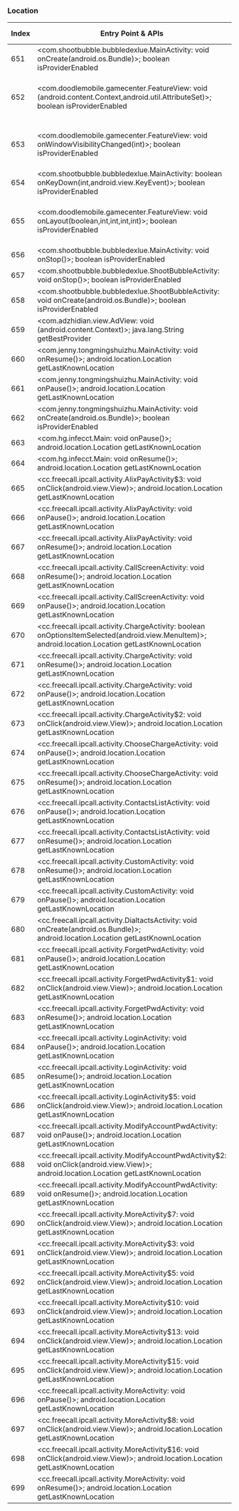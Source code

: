 ### Location
| Index | Entry Point & APIs | Screen shot | Resource id | Label |
| ------------- | ------------- | ------------- |-------------|-------------|
| 651 | <com.shootbubble.bubbledexlue.MainActivity: void onCreate(android.os.Bundle)>; boolean isProviderEnabled | ![](D:\COSMOS\output\py\Drebin\VirusShare_Android_20130506\VirusShare_9a9794c776b84fa408b4eebcb4286616\com.shootbubble.bubbledexlue.MainActivity.png) |  | |
| 652 | <com.doodlemobile.gamecenter.FeatureView: void <init>(android.content.Context,android.util.AttributeSet)>; boolean isProviderEnabled | ![](D:\COSMOS\output\py\Drebin\VirusShare_Android_20130506\VirusShare_9a9794c776b84fa408b4eebcb4286616\com.shootbubble.bubbledexlue.ShootBubbleActivity.png) | {'2130903075': <sensitive_component.SensitiveComponent.SensitiveView object at 0x000001D8DF2C23C8>, '2131296285': <sensitive_component.SensitiveComponent.SensitiveView object at 0x000001D8DF2C22B0>} | |
| 653 | <com.doodlemobile.gamecenter.FeatureView: void onWindowVisibilityChanged(int)>; boolean isProviderEnabled | ![](D:\COSMOS\output\py\Drebin\VirusShare_Android_20130506\VirusShare_9a9794c776b84fa408b4eebcb4286616\com.shootbubble.bubbledexlue.ShootBubbleActivity.png) | {'2130903075': <sensitive_component.SensitiveComponent.SensitiveView object at 0x000001D8DF2C2278>, '2131296285': <sensitive_component.SensitiveComponent.SensitiveView object at 0x000001D8DF2C2E10>} | |
| 654 | <com.shootbubble.bubbledexlue.MainActivity: boolean onKeyDown(int,android.view.KeyEvent)>; boolean isProviderEnabled | ![](D:\COSMOS\output\py\Drebin\VirusShare_Android_20130506\VirusShare_9a9794c776b84fa408b4eebcb4286616\com.shootbubble.bubbledexlue.MainActivity.png) |  | |
| 655 | <com.doodlemobile.gamecenter.FeatureView: void onLayout(boolean,int,int,int,int)>; boolean isProviderEnabled | ![](D:\COSMOS\output\py\Drebin\VirusShare_Android_20130506\VirusShare_9a9794c776b84fa408b4eebcb4286616\com.shootbubble.bubbledexlue.ShootBubbleActivity.png) | {'2130903075': <sensitive_component.SensitiveComponent.SensitiveView object at 0x000001D8DF2C2160>, '2131296285': <sensitive_component.SensitiveComponent.SensitiveView object at 0x000001D8DF2C2F98>} | |
| 656 | <com.shootbubble.bubbledexlue.MainActivity: void onStop()>; boolean isProviderEnabled | ![](D:\COSMOS\output\py\Drebin\VirusShare_Android_20130506\VirusShare_9a9794c776b84fa408b4eebcb4286616\com.shootbubble.bubbledexlue.MainActivity.png) |  | |
| 657 | <com.shootbubble.bubbledexlue.ShootBubbleActivity: void onStop()>; boolean isProviderEnabled | ![](D:\COSMOS\output\py\Drebin\VirusShare_Android_20130506\VirusShare_9a9794c776b84fa408b4eebcb4286616\com.shootbubble.bubbledexlue.ShootBubbleActivity.png) |  | |
| 658 | <com.shootbubble.bubbledexlue.ShootBubbleActivity: void onCreate(android.os.Bundle)>; boolean isProviderEnabled | ![](D:\COSMOS\output\py\Drebin\VirusShare_Android_20130506\VirusShare_9a9794c776b84fa408b4eebcb4286616\com.shootbubble.bubbledexlue.ShootBubbleActivity.png) |  | |
| 659 | <com.adzhidian.view.AdView: void <init>(android.content.Context)>; java.lang.String getBestProvider | ![](D:\COSMOS\output\py\Drebin\VirusShare_Android_20130506\VirusShare_f613b6ffbae1f6b2a4ea8deb7e697389\com.jenny.langmanqingrenjie.MainActivity.png) |  | |
| 660 | <com.jenny.tongmingshuizhu.MainActivity: void onResume()>; android.location.Location getLastKnownLocation | ![](D:\COSMOS\output\py\Drebin\VirusShare_Android_20130506\VirusShare_2072d66623fbb63f0ef968229263b018\com.jenny.tongmingshuizhu.MainActivity.png) |  | |
| 661 | <com.jenny.tongmingshuizhu.MainActivity: void onPause()>; android.location.Location getLastKnownLocation | ![](D:\COSMOS\output\py\Drebin\VirusShare_Android_20130506\VirusShare_2072d66623fbb63f0ef968229263b018\com.jenny.tongmingshuizhu.MainActivity.png) |  | |
| 662 | <com.jenny.tongmingshuizhu.MainActivity: void onCreate(android.os.Bundle)>; boolean isProviderEnabled | ![](D:\COSMOS\output\py\Drebin\VirusShare_Android_20130506\VirusShare_2072d66623fbb63f0ef968229263b018\com.jenny.tongmingshuizhu.MainActivity.png) |  | |
| 663 | <com.hg.infecct.Main: void onPause()>; android.location.Location getLastKnownLocation | ![](D:\COSMOS\output\py\Drebin\VirusShare_Android_20130506\VirusShare_20f7b48e30a419eafe6587dcf779546f\com.hg.infecct.Main.png) |  | |
| 664 | <com.hg.infecct.Main: void onResume()>; android.location.Location getLastKnownLocation | ![](D:\COSMOS\output\py\Drebin\VirusShare_Android_20130506\VirusShare_20f7b48e30a419eafe6587dcf779546f\com.hg.infecct.Main.png) |  | |
| 665 | <cc.freecall.ipcall.activity.AlixPayActivity$3: void onClick(android.view.View)>; android.location.Location getLastKnownLocation | ![](D:\COSMOS\output\py\Drebin\VirusShare_Android_20130506\VirusShare_fcabb072d0470d1ce7e9cb452a3b2226\cc.freecall.ipcall.activity.AlixPayActivity.png) | {'2131427329': <sensitive_component.SensitiveComponent.SensitiveView object at 0x000001D8DF33C518>} | |
| 666 | <cc.freecall.ipcall.activity.AlixPayActivity: void onPause()>; android.location.Location getLastKnownLocation | ![](D:\COSMOS\output\py\Drebin\VirusShare_Android_20130506\VirusShare_fcabb072d0470d1ce7e9cb452a3b2226\cc.freecall.ipcall.activity.AlixPayActivity.png) |  | |
| 667 | <cc.freecall.ipcall.activity.AlixPayActivity: void onResume()>; android.location.Location getLastKnownLocation | ![](D:\COSMOS\output\py\Drebin\VirusShare_Android_20130506\VirusShare_fcabb072d0470d1ce7e9cb452a3b2226\cc.freecall.ipcall.activity.AlixPayActivity.png) |  | |
| 668 | <cc.freecall.ipcall.activity.CallScreenActivity: void onResume()>; android.location.Location getLastKnownLocation | ![](D:\COSMOS\output\py\Drebin\VirusShare_Android_20130506\VirusShare_fcabb072d0470d1ce7e9cb452a3b2226\cc.freecall.ipcall.activity.CallScreenActivity.png) |  | |
| 669 | <cc.freecall.ipcall.activity.CallScreenActivity: void onPause()>; android.location.Location getLastKnownLocation | ![](D:\COSMOS\output\py\Drebin\VirusShare_Android_20130506\VirusShare_fcabb072d0470d1ce7e9cb452a3b2226\cc.freecall.ipcall.activity.CallScreenActivity.png) |  | |
| 670 | <cc.freecall.ipcall.activity.ChargeActivity: boolean onOptionsItemSelected(android.view.MenuItem)>; android.location.Location getLastKnownLocation | ![](D:\COSMOS\output\py\Drebin\VirusShare_Android_20130506\VirusShare_fcabb072d0470d1ce7e9cb452a3b2226\cc.freecall.ipcall.activity.ChargeActivity.png) |  | |
| 671 | <cc.freecall.ipcall.activity.ChargeActivity: void onResume()>; android.location.Location getLastKnownLocation | ![](D:\COSMOS\output\py\Drebin\VirusShare_Android_20130506\VirusShare_fcabb072d0470d1ce7e9cb452a3b2226\cc.freecall.ipcall.activity.ChargeActivity.png) |  | |
| 672 | <cc.freecall.ipcall.activity.ChargeActivity: void onPause()>; android.location.Location getLastKnownLocation | ![](D:\COSMOS\output\py\Drebin\VirusShare_Android_20130506\VirusShare_fcabb072d0470d1ce7e9cb452a3b2226\cc.freecall.ipcall.activity.ChargeActivity.png) |  | |
| 673 | <cc.freecall.ipcall.activity.ChargeActivity$2: void onClick(android.view.View)>; android.location.Location getLastKnownLocation | ![](D:\COSMOS\output\py\Drebin\VirusShare_Android_20130506\VirusShare_fcabb072d0470d1ce7e9cb452a3b2226\cc.freecall.ipcall.activity.ChargeActivity.png) | {'2131427345': <sensitive_component.SensitiveComponent.SensitiveView object at 0x000001D8DF5ABE10>} | |
| 674 | <cc.freecall.ipcall.activity.ChooseChargeActivity: void onPause()>; android.location.Location getLastKnownLocation | ![](D:\COSMOS\output\py\Drebin\VirusShare_Android_20130506\VirusShare_fcabb072d0470d1ce7e9cb452a3b2226\cc.freecall.ipcall.activity.ChooseChargeActivity.png) |  | |
| 675 | <cc.freecall.ipcall.activity.ChooseChargeActivity: void onResume()>; android.location.Location getLastKnownLocation | ![](D:\COSMOS\output\py\Drebin\VirusShare_Android_20130506\VirusShare_fcabb072d0470d1ce7e9cb452a3b2226\cc.freecall.ipcall.activity.ChooseChargeActivity.png) |  | |
| 676 | <cc.freecall.ipcall.activity.ContactsListActivity: void onPause()>; android.location.Location getLastKnownLocation | ![](D:\COSMOS\output\py\Drebin\VirusShare_Android_20130506\VirusShare_fcabb072d0470d1ce7e9cb452a3b2226\cc.freecall.ipcall.activity.ContactsListActivity.png) |  | |
| 677 | <cc.freecall.ipcall.activity.ContactsListActivity: void onResume()>; android.location.Location getLastKnownLocation | ![](D:\COSMOS\output\py\Drebin\VirusShare_Android_20130506\VirusShare_fcabb072d0470d1ce7e9cb452a3b2226\cc.freecall.ipcall.activity.ContactsListActivity.png) |  | |
| 678 | <cc.freecall.ipcall.activity.CustomActivity: void onResume()>; android.location.Location getLastKnownLocation | ![](D:\COSMOS\output\py\Drebin\VirusShare_Android_20130506\VirusShare_20fd327f999e00dce55ffa8712aa99da\cc.freecall.ipcall.activity.CustomActivity.png) |  | |
| 679 | <cc.freecall.ipcall.activity.CustomActivity: void onPause()>; android.location.Location getLastKnownLocation | ![](D:\COSMOS\output\py\Drebin\VirusShare_Android_20130506\VirusShare_20fd327f999e00dce55ffa8712aa99da\cc.freecall.ipcall.activity.CustomActivity.png) |  | |
| 680 | <cc.freecall.ipcall.activity.DialtactsActivity: void onCreate(android.os.Bundle)>; android.location.Location getLastKnownLocation | ![](D:\COSMOS\output\py\Drebin\VirusShare_Android_20130506\VirusShare_fcabb072d0470d1ce7e9cb452a3b2226\cc.freecall.ipcall.activity.DialtactsActivity.png) |  | |
| 681 | <cc.freecall.ipcall.activity.ForgetPwdActivity: void onPause()>; android.location.Location getLastKnownLocation | ![](D:\COSMOS\output\py\Drebin\VirusShare_Android_20130506\VirusShare_fcabb072d0470d1ce7e9cb452a3b2226\cc.freecall.ipcall.activity.ForgetPwdActivity.png) |  | |
| 682 | <cc.freecall.ipcall.activity.ForgetPwdActivity$1: void onClick(android.view.View)>; android.location.Location getLastKnownLocation | ![](D:\COSMOS\output\py\Drebin\VirusShare_Android_20130506\VirusShare_fcabb072d0470d1ce7e9cb452a3b2226\cc.freecall.ipcall.activity.ForgetPwdActivity.png) |  | |
| 683 | <cc.freecall.ipcall.activity.ForgetPwdActivity: void onResume()>; android.location.Location getLastKnownLocation | ![](D:\COSMOS\output\py\Drebin\VirusShare_Android_20130506\VirusShare_fcabb072d0470d1ce7e9cb452a3b2226\cc.freecall.ipcall.activity.ForgetPwdActivity.png) |  | |
| 684 | <cc.freecall.ipcall.activity.LoginActivity: void onPause()>; android.location.Location getLastKnownLocation | ![](D:\COSMOS\output\py\Drebin\VirusShare_Android_20130506\VirusShare_fcabb072d0470d1ce7e9cb452a3b2226\cc.freecall.ipcall.activity.LoginActivity.png) |  | |
| 685 | <cc.freecall.ipcall.activity.LoginActivity: void onResume()>; android.location.Location getLastKnownLocation | ![](D:\COSMOS\output\py\Drebin\VirusShare_Android_20130506\VirusShare_fcabb072d0470d1ce7e9cb452a3b2226\cc.freecall.ipcall.activity.LoginActivity.png) |  | |
| 686 | <cc.freecall.ipcall.activity.LoginActivity$5: void onClick(android.view.View)>; android.location.Location getLastKnownLocation | ![](D:\COSMOS\output\py\Drebin\VirusShare_Android_20130506\VirusShare_fcabb072d0470d1ce7e9cb452a3b2226\cc.freecall.ipcall.activity.LoginActivity.png) |  | |
| 687 | <cc.freecall.ipcall.activity.ModifyAccountPwdActivity: void onPause()>; android.location.Location getLastKnownLocation | ![](D:\COSMOS\output\py\Drebin\VirusShare_Android_20130506\VirusShare_fcabb072d0470d1ce7e9cb452a3b2226\cc.freecall.ipcall.activity.ModifyAccountPwdActivity.png) |  | |
| 688 | <cc.freecall.ipcall.activity.ModifyAccountPwdActivity$2: void onClick(android.view.View)>; android.location.Location getLastKnownLocation | ![](D:\COSMOS\output\py\Drebin\VirusShare_Android_20130506\VirusShare_fcabb072d0470d1ce7e9cb452a3b2226\cc.freecall.ipcall.activity.ModifyAccountPwdActivity.png) |  | |
| 689 | <cc.freecall.ipcall.activity.ModifyAccountPwdActivity: void onResume()>; android.location.Location getLastKnownLocation | ![](D:\COSMOS\output\py\Drebin\VirusShare_Android_20130506\VirusShare_fcabb072d0470d1ce7e9cb452a3b2226\cc.freecall.ipcall.activity.ModifyAccountPwdActivity.png) |  | |
| 690 | <cc.freecall.ipcall.activity.MoreActivity$7: void onClick(android.view.View)>; android.location.Location getLastKnownLocation | ![](D:\COSMOS\output\py\Drebin\VirusShare_Android_20130506\VirusShare_fcabb072d0470d1ce7e9cb452a3b2226\cc.freecall.ipcall.activity.MoreActivity.png) | {'2131427395': <sensitive_component.SensitiveComponent.SensitiveView object at 0x000001D8DF180898>} | |
| 691 | <cc.freecall.ipcall.activity.MoreActivity$3: void onClick(android.view.View)>; android.location.Location getLastKnownLocation | ![](D:\COSMOS\output\py\Drebin\VirusShare_Android_20130506\VirusShare_fcabb072d0470d1ce7e9cb452a3b2226\cc.freecall.ipcall.activity.MoreActivity.png) | {'2131427384': <sensitive_component.SensitiveComponent.SensitiveView object at 0x000001D8DF180588>} | |
| 692 | <cc.freecall.ipcall.activity.MoreActivity$5: void onClick(android.view.View)>; android.location.Location getLastKnownLocation | ![](D:\COSMOS\output\py\Drebin\VirusShare_Android_20130506\VirusShare_fcabb072d0470d1ce7e9cb452a3b2226\cc.freecall.ipcall.activity.MoreActivity.png) | {'2131427386': <sensitive_component.SensitiveComponent.SensitiveView object at 0x000001D8DF180128>} | |
| 693 | <cc.freecall.ipcall.activity.MoreActivity$10: void onClick(android.view.View)>; android.location.Location getLastKnownLocation | ![](D:\COSMOS\output\py\Drebin\VirusShare_Android_20130506\VirusShare_fcabb072d0470d1ce7e9cb452a3b2226\cc.freecall.ipcall.activity.MoreActivity.png) | {'2131427388': <sensitive_component.SensitiveComponent.SensitiveView object at 0x000001D8DF180C18>} | |
| 694 | <cc.freecall.ipcall.activity.MoreActivity$13: void onClick(android.view.View)>; android.location.Location getLastKnownLocation | ![](D:\COSMOS\output\py\Drebin\VirusShare_Android_20130506\VirusShare_fcabb072d0470d1ce7e9cb452a3b2226\cc.freecall.ipcall.activity.MoreActivity.png) | {'2131427391': <sensitive_component.SensitiveComponent.SensitiveView object at 0x000001D8DF1928D0>} | |
| 695 | <cc.freecall.ipcall.activity.MoreActivity$15: void onClick(android.view.View)>; android.location.Location getLastKnownLocation | ![](D:\COSMOS\output\py\Drebin\VirusShare_Android_20130506\VirusShare_fcabb072d0470d1ce7e9cb452a3b2226\cc.freecall.ipcall.activity.MoreActivity.png) | {'2131427393': <sensitive_component.SensitiveComponent.SensitiveView object at 0x000001D8DF180748>} | |
| 696 | <cc.freecall.ipcall.activity.MoreActivity: void onPause()>; android.location.Location getLastKnownLocation | ![](D:\COSMOS\output\py\Drebin\VirusShare_Android_20130506\VirusShare_fcabb072d0470d1ce7e9cb452a3b2226\cc.freecall.ipcall.activity.MoreActivity.png) |  | |
| 697 | <cc.freecall.ipcall.activity.MoreActivity$8: void onClick(android.view.View)>; android.location.Location getLastKnownLocation | ![](D:\COSMOS\output\py\Drebin\VirusShare_Android_20130506\VirusShare_fcabb072d0470d1ce7e9cb452a3b2226\cc.freecall.ipcall.activity.MoreActivity.png) | {'2131427396': <sensitive_component.SensitiveComponent.SensitiveView object at 0x000001D8DF192F28>} | |
| 698 | <cc.freecall.ipcall.activity.MoreActivity$16: void onClick(android.view.View)>; android.location.Location getLastKnownLocation | ![](D:\COSMOS\output\py\Drebin\VirusShare_Android_20130506\VirusShare_fcabb072d0470d1ce7e9cb452a3b2226\cc.freecall.ipcall.activity.MoreActivity.png) | {'2131427397': <sensitive_component.SensitiveComponent.SensitiveView object at 0x000001D8DF1922E8>} | |
| 699 | <cc.freecall.ipcall.activity.MoreActivity: void onResume()>; android.location.Location getLastKnownLocation | ![](D:\COSMOS\output\py\Drebin\VirusShare_Android_20130506\VirusShare_fcabb072d0470d1ce7e9cb452a3b2226\cc.freecall.ipcall.activity.MoreActivity.png) |  | |
